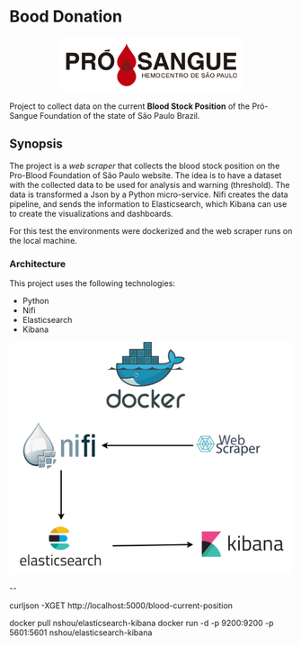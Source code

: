 # Bood Donation

<p align="center"> 
<img src="https://raw.githubusercontent.com/edersoncorbari/blood-donation/master/doc/img/blood-logo.png">
</p>

Project to collect data on the current **Blood Stock Position** of the Pró-Sangue Foundation of the state of São Paulo Brazil.

## Synopsis

The project is a *web scraper* that collects the blood stock position on the Pro-Blood Foundation of São Paulo website. The idea is to have a dataset with the collected data to be used for analysis and warning (threshold). The data is transformed a Json by a Python micro-service. Nifi creates the data pipeline, and sends the information to Elasticsearch, which Kibana can use to create the visualizations and dashboards. 

For this test the environments were dockerized and the web scraper runs on the local machine.

 
### Architecture

This project uses the following technologies:

  * Python
  * Nifi
  * Elasticsearch
  * Kibana

<p align="center"> 
<img src="https://raw.githubusercontent.com/edersoncorbari/blood-donation/master/doc/img/blood-donation-diagram.png">
</p>

--

curljson -XGET http://localhost:5000/blood-current-position


docker pull nshou/elasticsearch-kibana
docker run -d -p 9200:9200 -p 5601:5601 nshou/elasticsearch-kibana


